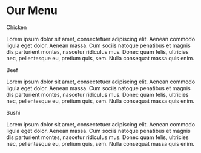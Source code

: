 <!DOCTYPE html>
<html>
<head>

<title>Module 2 Coding Assignment</title>
<meta name="viewport" content="width=device-width, initial-scale=1">
<link rel="stylesheet" type="text/css" href="style.css">

</head>
<body>
<h1>Our Menu</h1>



  <div class="col-lg-4 col-md-6 col-sm-12">
    <div class="box">
      <p class="content-name name1">Chicken</p>
      <p class="content">Lorem ipsum dolor sit amet, consectetuer adipiscing elit. Aenean commodo ligula eget dolor. Aenean massa. Cum sociis natoque penatibus et magnis dis parturient montes, nascetur ridiculus mus. Donec quam felis, ultricies nec, pellentesque eu, pretium quis, sem. Nulla consequat massa quis enim.</p>
    </div>
  </div>

  <div class="col-lg-4 col-md-6 col-sm-12">
    <div class="box">
      <p class="content-name name2">Beef</p>
      <p class="content">Lorem ipsum dolor sit amet, consectetuer adipiscing elit. Aenean commodo ligula eget dolor. Aenean massa. Cum sociis natoque penatibus et magnis dis parturient montes, nascetur ridiculus mus. Donec quam felis, ultricies nec, pellentesque eu, pretium quis, sem. Nulla consequat massa quis enim.</p>
    </div>
  </div>

  <div class="col-lg-4 col-md-12 col-sm-12">
    <div class="box">
      <p class="content-name name3">Sushi</p>
      <p class="content">Lorem ipsum dolor sit amet, consectetuer adipiscing elit. Aenean commodo ligula eget dolor. Aenean massa. Cum sociis natoque penatibus et magnis dis parturient montes, nascetur ridiculus mus. Donec quam felis, ultricies nec, pellentesque eu, pretium quis, sem. Nulla consequat massa quis enim.</p>
    </div>  
  </div>

</body>
</html>
